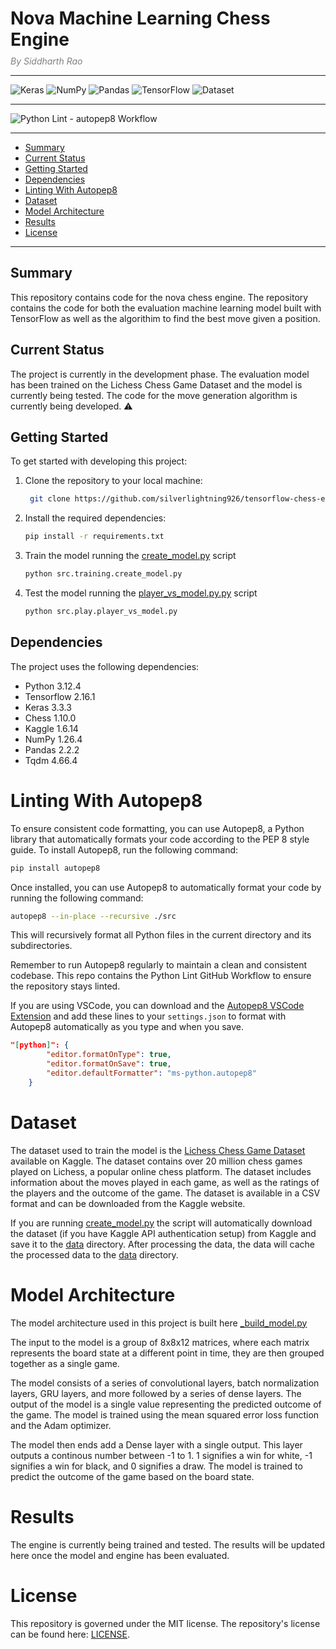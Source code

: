   # Nova Machine Learning Chess Engine
*<div style="color:gray;margin-top:-10px;">By Siddharth Rao</div>*

---

![Keras](https://img.shields.io/badge/Keras-%23D00000.svg?style=flat&logo=Keras&logoColor=white) ![NumPy](https://img.shields.io/badge/NumPy-%23013243.svg?style=flat&logo=numpy&logoColor=white) ![Pandas](https://img.shields.io/badge/Pandas-%23150458.svg?style=flat&logo=pandas&logoColor=white) ![TensorFlow](https://img.shields.io/badge/TensorFlow-%23FF6F00.svg?style=flat&logo=TensorFlow&logoColor=white) ![Dataset](https://img.shields.io/badge/Dataset-Lichess_Chess_Game_Dataset-blue)

---

![Python Lint - autopep8 Workflow](https://github.com/silverlightning926/tensorflow-chess-engine/actions/workflows/python-lint.yaml/badge.svg)

---

<!-- @import "[TOC]" {cmd="toc" depthFrom=1 depthTo=6 orderedList=false} -->

<!-- code_chunk_output -->

  - [Summary](#summary)
  - [Current Status](#current-status)
  - [Getting Started](#getting-started)
  - [Dependencies](#dependencies)
- [Linting With Autopep8](#linting-with-autopep8)
- [Dataset](#dataset)
- [Model Architecture](#model-architecture)
- [Results](#results)
- [License](#license)

<!-- /code_chunk_output -->

---

## Summary
This repository contains code for the nova chess engine. The repository contains the code for both the evaluation machine learning model built with TensorFlow as well as the algorithim to find the best move given a position. 

## Current Status
The project is currently in the development phase. The evaluation model has been trained on the Lichess Chess Game Dataset and the model is currently being tested. The code for the move generation algorithm is currently being developed. ⚠️

## Getting Started
To get started with developing this project:

1. Clone the repository to your local machine:
   ```bash
    git clone https://github.com/silverlightning926/tensorflow-chess-engine.git
    ```
2. Install the required dependencies:
    ```bash
    pip install -r requirements.txt
    ```
3. Train the model running the [create_model.py](./src/training/create_model.py) script
    ```bash
    python src.training.create_model.py
    ```
4. Test the model running the [player_vs_model.py.py](./src/play/player_vs_model.py) script
    ```bash
    python src.play.player_vs_model.py
    ```

## Dependencies
The project uses the following dependencies:
- Python 3.12.4
- Tensorflow 2.16.1
- Keras 3.3.3
- Chess 1.10.0
- Kaggle 1.6.14
- NumPy 1.26.4
- Pandas 2.2.2
- Tqdm 4.66.4

# Linting With Autopep8
To ensure consistent code formatting, you can use Autopep8, a Python library that automatically formats your code according to the PEP 8 style guide. To install Autopep8, run the following command:
```bash
pip install autopep8
```

Once installed, you can use Autopep8 to automatically format your code by running the following command:
```bash
autopep8 --in-place --recursive ./src
```

This will recursively format all Python files in the current directory and its subdirectories.

Remember to run Autopep8 regularly to maintain a clean and consistent codebase. This repo contains the Python Lint GitHub Workflow to ensure the repository stays linted.

If you are using VSCode, you can download and the [Autopep8 VSCode Extension](https://marketplace.visualstudio.com/items?itemName=ms-python.autopep8) and add these lines to your `settings.json` to format with Autopep8 automatically as you type and when you save.
```json
"[python]": {
        "editor.formatOnType": true,
        "editor.formatOnSave": true,
        "editor.defaultFormatter": "ms-python.autopep8"
    }
```

# Dataset
The dataset used to train the model is the [Lichess Chess Game Dataset](https://www.kaggle.com/datasnaek/chess) available on Kaggle. The dataset contains over 20 million chess games played on Lichess, a popular online chess platform. The dataset includes information about the moves played in each game, as well as the ratings of the players and the outcome of the game. The dataset is available in a CSV format and can be downloaded from the Kaggle website.

If you are running [create_model.py](./src/training/create_model.py) the script will automatically download the dataset (if you have Kaggle API authentication setup) from Kaggle and save it to the [data](./data/) directory. After processing the data, the data will cache the processed data to the [data](./data/) directory.

# Model Architecture
The model architecture used in this project is built here [_build_model.py](./src/training/_build_model.py)

The input to the model is a group of 8x8x12 matrices, where each matrix represents the board state at a different point in time, they are then grouped together as a single game.

The model consists of a series of convolutional layers, batch normalization layers, GRU layers, and more followed by a series of dense layers. The output of the model is a single value representing the predicted outcome of the game. The model is trained using the mean squared error loss function and the Adam optimizer.

The model then ends add a Dense layer with a single output. This layer outputs a continous number between -1 to 1. 1 signifies a win for white, -1 signifies a win for black, and 0 signifies a draw. The model is trained to predict the outcome of the game based on the board state.

# Results
The engine is currently being trained and tested. The results will be updated here once the model and engine has been evaluated.

# License
This repository is governed under the MIT license. The repository's license can be found here: [LICENSE](./LICENSE).
